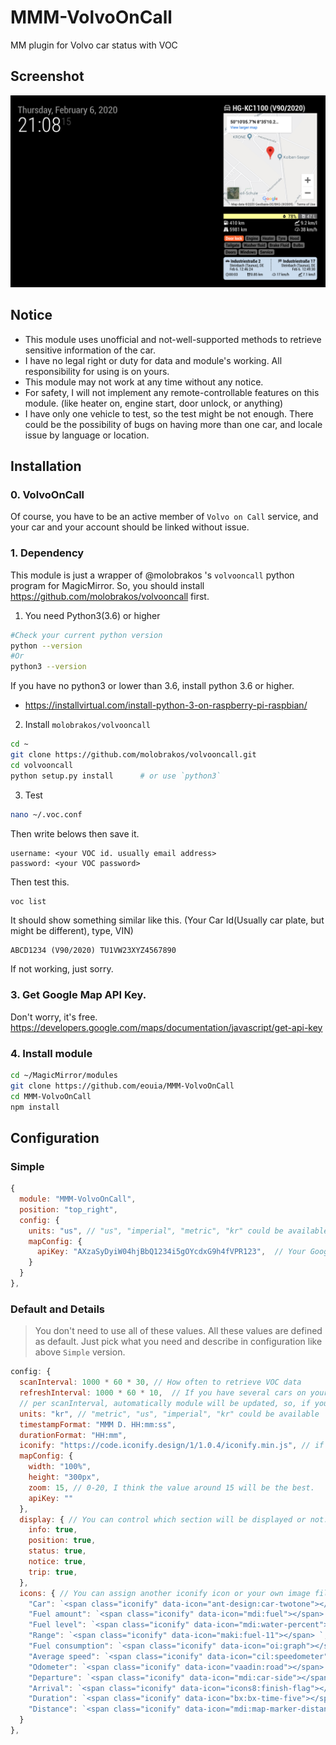 # MMM-VolvoOnCall
MM plugin for Volvo car status with VOC

## Screenshot
![](https://raw.githubusercontent.com/eouia/MMM-VolvoOnCall/master/voc.png)

## Notice
- This module uses unofficial and not-well-supported methods to retrieve sensitive information of the car.
- I have no legal right or duty for data and module's working. All responsibility for using is on yours.
- This module may not work at any time without any notice.
- For safety, I will not implement any remote-controllable features on this module. (like heater on, engine start, door unlock, or anything)
- I have only one vehicle to test, so the test might be not enough. There could be the possibility of bugs on having more than one car, and locale issue by language or location.

## Installation
### 0. VolvoOnCall
Of course, you have to be an active member of `Volvo on Call` service, and your car and your account should be linked without issue.

### 1. Dependency
This module is just a wrapper of @molobrakos 's `volvooncall` python program for MagicMirror.
So, you should install https://github.com/molobrakos/volvooncall first.

1. You need Python3(3.6) or higher
```sh
#Check your current python version
python --version
#Or
python3 --version
```
If you have no python3 or lower than 3.6, install python 3.6 or higher.
- https://installvirtual.com/install-python-3-on-raspberry-pi-raspbian/


2. Install `molobrakos/volvooncall`
```sh
cd ~
git clone https://github.com/molobrakos/volvooncall.git
cd volvooncall
python setup.py install      # or use `python3`
```

3. Test
```sh
nano ~/.voc.conf
```
Then write belows then save it.
```
username: <your VOC id. usually email address>
password: <your VOC password>
```
Then test this.
```sh
voc list
```
It should show something similar like this. (Your Car Id(Usually car plate, but might be different), type, VIN)
```
ABCD1234 (V90/2020) TU1VW23XYZ4567890
```
If not working, just sorry.

### 3. Get Google Map API Key.
Don't worry, it's free.
https://developers.google.com/maps/documentation/javascript/get-api-key

### 4. Install module
```sh
cd ~/MagicMirror/modules
git clone https://github.com/eouia/MMM-VolvoOnCall
cd MMM-VolvoOnCall
npm install
```

## Configuration
### Simple
```js
{
  module: "MMM-VolvoOnCall",
  position: "top_right",
  config: {
    units: "us", // "us", "imperial", "metric", "kr" could be available.
    mapConfig: {
      apiKey: "AXzaSyDyiW04hjBbQ1234i5gOYcdxG9h4fVPR123",  // Your Google Map API Key
    }
  }
},
```

### Default and Details
> You don't need to use all of these values. All these values are defined as default.
Just pick what you need and describe in configuration like above `Simple` version.

```js
config: {
  scanInterval: 1000 * 60 * 30, // How often to retrieve VOC data
  refreshInterval: 1000 * 60 * 10,  // If you have several cars on your account, Cars will be rotated per this interval.
  // per scanInterval, automatically module will be updated, so, if you have only one car, leave this enough long.
  units: "kr", // "metric", "us", "imperial", "kr" could be available
  timestampFormat: "MMM D. HH:mm:ss",
  durationFormat: "HH:mm",
  iconify: "https://code.iconify.design/1/1.0.4/iconify.min.js", // if you are using other module which has `iconfy` already together, set this to null
  mapConfig: {
    width: "100%",
    height: "300px",
    zoom: 15, // 0-20, I think the value around 15 will be the best.
    apiKey: ""
  },
  display: { // You can control which section will be displayed or not.
    info: true,
    position: true,
    status: true,
    notice: true,
    trip: true,
  },
  icons: { // You can assign another iconify icon or your own image file or text or...
    "Car": `<span class="iconify" data-icon="ant-design:car-twotone"></span> `,
    "Fuel amount": `<span class="iconify" data-icon="mdi:fuel"></span> `,
    "Fuel level": `<span class="iconify" data-icon="mdi:water-percent"></span> `,
    "Range": `<span class="iconify" data-icon="maki:fuel-11"></span> `,
    "Fuel consumption": `<span class="iconify" data-icon="oi:graph"></span> `,
    "Average speed": `<span class="iconify" data-icon="cil:speedometer"></span> `,
    "Odometer": `<span class="iconify" data-icon="vaadin:road"></span> `,
    "Departure": `<span class="iconify" data-icon="mdi:car-side"></span> `,
    "Arrival": `<span class="iconify" data-icon="icons8:finish-flag"></span> `,
    "Duration": `<span class="iconify" data-icon="bx:bx-time-five"></span>`,
    "Distance": `<span class="iconify" data-icon="mdi:map-marker-distance"></span>`,
  }
},
```
